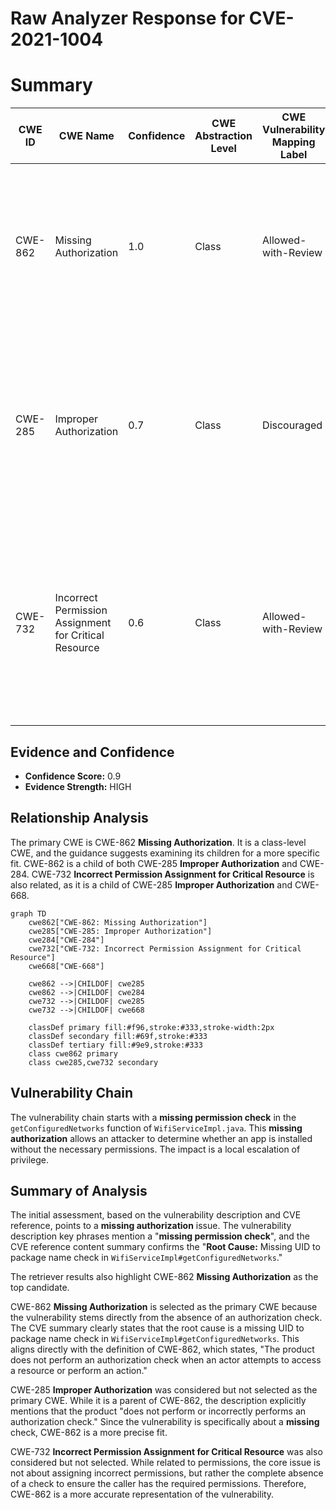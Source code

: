 # Raw Analyzer Response for CVE-2021-1004

# Summary
| CWE ID | CWE Name | Confidence | CWE Abstraction Level | CWE Vulnerability Mapping Label | CWE-Vulnerability Mapping Notes |
|---|---|---|---|---|---|
| CWE-862 | Missing Authorization | 1.0 | Class | Allowed-with-Review | Primary CWE.  The product does not perform an authorization check when an actor attempts to access a resource or perform an action. |
| CWE-285 | Improper Authorization | 0.7 | Class | Discouraged | Secondary candidate. The product does not perform or incorrectly performs an authorization check when an actor attempts to access a resource or perform an action. |
| CWE-732 | Incorrect Permission Assignment for Critical Resource | 0.6 | Class | Allowed-with-Review | Secondary candidate. The product specifies permissions for a security-critical resource in a way that allows that resource to be read or modified by unintended actors. |

## Evidence and Confidence

*   **Confidence Score:** 0.9
*   **Evidence Strength:** HIGH

## Relationship Analysis
The primary CWE is CWE-862 **Missing Authorization**. It is a class-level CWE, and the guidance suggests examining its children for a more specific fit. CWE-862 is a child of both CWE-285 **Improper Authorization** and CWE-284. CWE-732 **Incorrect Permission Assignment for Critical Resource** is also related, as it is a child of CWE-285 **Improper Authorization** and CWE-668.

```mermaid
graph TD
    cwe862["CWE-862: Missing Authorization"]
    cwe285["CWE-285: Improper Authorization"]
    cwe284["CWE-284"]
    cwe732["CWE-732: Incorrect Permission Assignment for Critical Resource"]
    cwe668["CWE-668"]
    
    cwe862 -->|CHILDOF| cwe285
    cwe862 -->|CHILDOF| cwe284
    cwe732 -->|CHILDOF| cwe285
    cwe732 -->|CHILDOF| cwe668

    classDef primary fill:#f96,stroke:#333,stroke-width:2px
    classDef secondary fill:#69f,stroke:#333
    classDef tertiary fill:#9e9,stroke:#333
    class cwe862 primary
    class cwe285,cwe732 secondary
```

## Vulnerability Chain
The vulnerability chain starts with a **missing permission check** in the `getConfiguredNetworks` function of `WifiServiceImpl.java`. This **missing authorization** allows an attacker to determine whether an app is installed without the necessary permissions. The impact is a local escalation of privilege.

## Summary of Analysis
The initial assessment, based on the vulnerability description and CVE reference, points to a **missing authorization** issue. The vulnerability description key phrases mention a "**missing permission check**", and the CVE reference content summary confirms the "**Root Cause:** Missing UID to package name check in `WifiServiceImpl#getConfiguredNetworks`."

The retriever results also highlight CWE-862 **Missing Authorization** as the top candidate.

CWE-862 **Missing Authorization** is selected as the primary CWE because the vulnerability stems directly from the absence of an authorization check. The CVE summary clearly states that the root cause is a missing UID to package name check in `WifiServiceImpl#getConfiguredNetworks`. This aligns directly with the definition of CWE-862, which states, "The product does not perform an authorization check when an actor attempts to access a resource or perform an action."

CWE-285 **Improper Authorization** was considered but not selected as the primary CWE. While it is a parent of CWE-862, the description explicitly mentions that the product "does not perform or incorrectly performs an authorization check." Since the vulnerability is specifically about a **missing** check, CWE-862 is a more precise fit.

CWE-732 **Incorrect Permission Assignment for Critical Resource** was also considered but not selected. While related to permissions, the core issue is not about assigning incorrect permissions, but rather the complete absence of a check to ensure the caller has the required permissions. Therefore, CWE-862 is a more accurate representation of the vulnerability.